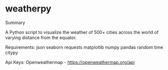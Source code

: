 # weatherpy
Summary

A Python script to visualize the weather of 500+ cities across the world of varying distance from the equator.

Requirements:
json
seaborn
requests
matplotlib
numpy
pandas
random
time
citypy

Api Keys:
Openweathermap - https://openweathermap.org/api 

